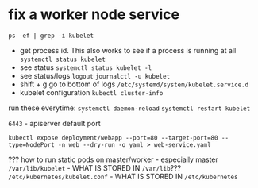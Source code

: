 # fix a worker node service
`ps -ef | grep -i kubelet`
- get process id. This also works to see if a process is running at all
`systemctl status kubelet`
- see status
`systemctl status kubelet -l`
- see status/logs
`logout`
`journalctl -u kubelet`
- shift + g go to bottom of logs
`/etc/systemd/system/kubelet.service.d`
- kubelet configuration
`kubectl cluster-info`

run these everytime:
`systemctl daemon-reload`
`systemctl restart kubelet`

`6443` - apiserver default port

`kubectl expose deployment/webapp --port=80 --target-port=80 --type=NodePort -n web --dry-run -o yaml > web-service.yaml` 


??? how to run static pods on master/worker - especially master
`/var/lib/kubelet` - WHAT IS STORED IN `/var/lib`???
`/etc/kubernetes/kubelet.conf` - WHAT IS STORED IN `/etc/kubernetes`

